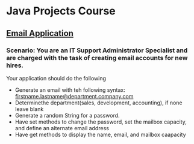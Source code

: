 # Java Projects Course

## [Email Application](src/emailapp/scenario.md)

### Scenario: You are an IT Support Administrator Specialist and are charged with the task of creating email accounts for new hires. 
Your application should do the following
- Generate an email with teh following syntax: firstname.lastname@department.company.com
- Determinethe department(sales, development, accounting), if none leave blank
- Generate a random String for a password.
- Have set methods to change the password, set the mailbox capacity, and define an alternate email address
- Have get methods to display the name, email, and mailbox caapacity
  
